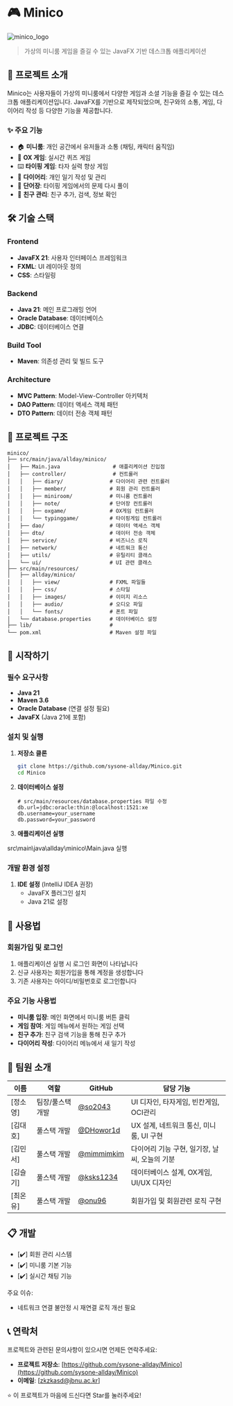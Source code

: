 # 🎮 Minico

![minico_logo](https://github.com/user-attachments/assets/5fe5912e-28eb-4e03-af74-bf99737f84e5)

> 가상의 미니룸 게임을 즐길 수 있는 JavaFX 기반 데스크톱 애플리케이션

## 📖 프로젝트 소개

Minico는 사용자들이 가상의 미니룸에서 다양한 게임과 소셜 기능을 즐길 수 있는 데스크톱 애플리케이션입니다.
JavaFX를 기반으로 제작되었으며, 친구와의 소통, 게임, 다이어리 작성 등 다양한 기능을 제공합니다.

### ✨ 주요 기능

- 🏠 **미니룸**: 개인 공간에서 유저들과 소통 (채팅, 캐릭터 움직임) 
- 🎯 **OX 게임**: 실시간 퀴즈 게임
- ⌨️ **타이핑 게임**: 타자 실력 향상 게임
- 📝 **다이어리**: 개인 일기 작성 및 관리
- 💌 **단어장**: 타이핑 게임에서의 문제 다시 풀이
- 👥 **친구 관리**: 친구 추가, 검색, 정보 확인

## 🛠️ 기술 스택

### Frontend

- **JavaFX 21**: 사용자 인터페이스 프레임워크
- **FXML**: UI 레이아웃 정의
- **CSS**: 스타일링

### Backend

- **Java 21**: 메인 프로그래밍 언어
- **Oracle Database**: 데이터베이스
- **JDBC**: 데이터베이스 연결

### Build Tool

- **Maven**: 의존성 관리 및 빌드 도구

### Architecture

- **MVC Pattern**: Model-View-Controller 아키텍처
- **DAO Pattern**: 데이터 액세스 객체 패턴
- **DTO Pattern**: 데이터 전송 객체 패턴

## 📁 프로젝트 구조

```text
minico/
├── src/main/java/allday/minico/
│   ├── Main.java                 # 애플리케이션 진입점
│   ├── controller/               # 컨트롤러
│   │   ├── diary/               # 다이어리 관련 컨트롤러
│   │   ├── member/              # 회원 관리 컨트롤러
│   │   ├── miniroom/            # 미니룸 컨트롤러
│   │   ├── note/                # 단어장 컨트롤러
│   │   ├── oxgame/              # OX게임 컨트롤러
│   │   └── typinggame/          # 타이핑게임 컨트롤러
│   ├── dao/                     # 데이터 액세스 객체
│   ├── dto/                     # 데이터 전송 객체
│   ├── service/                 # 비즈니스 로직
│   ├── network/                 # 네트워크 통신
│   ├── utils/                   # 유틸리티 클래스
│   └── ui/                      # UI 관련 클래스
├── src/main/resources/
│   ├── allday/minico/
│   │   ├── view/                # FXML 파일들
│   │   ├── css/                 # 스타일
│   │   ├── images/              # 이미지 리소스
│   │   ├── audio/               # 오디오 파일
│   │   └── fonts/               # 폰트 파일
│   └── database.properties      # 데이터베이스 설정
├── lib/                         #
└── pom.xml                      # Maven 설정 파일
```

## 🚀 시작하기

### 필수 요구사항

- **Java 21** 
- **Maven 3.6** 
- **Oracle Database** (연결 설정 필요)
- **JavaFX** (Java 21에 포함)

### 설치 및 실행

1. **저장소 클론**

   ```bash
   git clone https://github.com/sysone-allday/Minico.git
   cd Minico
   ```

2. **데이터베이스 설정**

   ```properties
   # src/main/resources/database.properties 파일 수정
   db.url=jdbc:oracle:thin:@localhost:1521:xe
   db.username=your_username
   db.password=your_password
   ```

4. **애플리케이션 실행**

src\main\java\allday\minico\Main.java 실행

### 개발 환경 설정

1. **IDE 설정** (IntelliJ IDEA 권장)
   - JavaFX 플러그인 설치
   - Java 21로 설정

## 🎯 사용법

### 회원가입 및 로그인

1. 애플리케이션 실행 시 로그인 화면이 나타납니다
2. 신규 사용자는 회원가입을 통해 계정을 생성합니다
3. 기존 사용자는 아이디/비밀번호로 로그인합니다

### 주요 기능 사용법

- **미니룸 입장**: 메인 화면에서 미니룸 버튼 클릭
- **게임 참여**: 게임 메뉴에서 원하는 게임 선택
- **친구 추가**: 친구 검색 기능을 통해 친구 추가
- **다이어리 작성**: 다이어리 메뉴에서 새 일기 작성

## 👥 팀원 소개

| 이름 | 역할 | GitHub | 담당 기능 |
|------|------|--------|-----------|
| [정소영] | 팀장/풀스택 개발 | [@so2043](https://github.com/so2043) | UI 디자인, 타자게임, 빈칸게임, OCI관리|
| [김대호] | 풀스택 개발 | [@DHowor1d](https://github.com/DHowor1d) | UX 설계, 네트워크 통신, 미니룸, UI 구현 |
| [김민서] | 풀스택 개발 | [@mimmimkim](https://github.com/mimmimkim) | 다이어리 기능 구현, 일기장, 날씨, 오늘의 기분 |
| [김슬기] | 풀스택 개발 | [@ksks1234](https://github.com/ksks1234) | 데이터베이스 설계, OX게임, UI/UX 디자인 |
| [최온유] | 풀스택 개발 | [@onu96](https://github.com/onu96) | 회원가입 및 회원관련 로직 구현 |

## 📋 개발

- [✔️] 회원 관리 시스템
- [✔️] 미니룸 기본 기능
- [✔️] 실시간 채팅 기능

주요 이슈:

- 네트워크 연결 불안정 시 재연결 로직 개선 필요

## 📞 연락처

프로젝트와 관련된 문의사항이 있으시면 언제든 연락주세요:

- **프로젝트 저장소**: [https://github.com/sysone-allday/Minico](https://github.com/sysone-allday/Minico)
- **이메일**: [zkzkasd@jbnu.ac.kr]

⭐ 이 프로젝트가 마음에 드신다면 Star를 눌러주세요!
